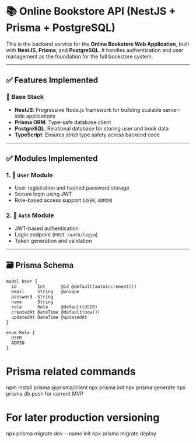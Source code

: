# 📚 Online Bookstore API (NestJS + Prisma + PostgreSQL)

This is the backend service for the **Online Bookstore Web Application**, built with **NestJS**, **Prisma**, and **PostgreSQL**. It handles authentication and user management as the foundation for the full bookstore system.

---

## ✅ Features Implemented

### 🧱 Base Stack

- **NestJS**: Progressive Node.js framework for building scalable server-side applications
- **Prisma ORM**: Type-safe database client
- **PostgreSQL**: Relational database for storing user and book data
- **TypeScript**: Ensures strict type safety across backend code

---

## ✅ Modules Implemented

### 1. 🔐 `User` Module

- User registration and hashed password storage
- Secure login using JWT
- Role-based access support (`USER`, `ADMIN`)

### 2. 🔐 `Auth` Module

- JWT-based authentication
- Login endpoint (`POST /auth/login`)
- Token generation and validation

---

## 🗃️ Prisma Schema

```prisma
model User {
  id        Int      @id @default(autoincrement())
  email     String   @unique
  password  String
  name      String
  role      Role     @default(USER)
  createdAt DateTime @default(now())
  updatedAt DateTime @updatedAt
}

enum Role {
  USER
  ADMIN
}
```

# Prisma related commands

npm install prisma @prisma/client
npx prisma init
npx prisma generate
npx prisma db push for current MVP

# For later production versioning

npx prisma migrate dev --name init
npx prisma migrate deploy
